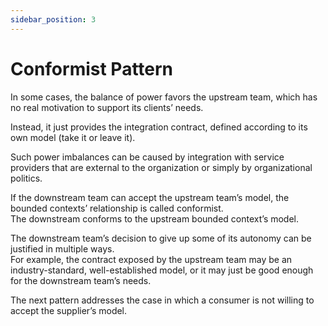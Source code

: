 ```yaml
---
sidebar_position: 3
---
```


# Conformist Pattern

In some cases, the balance of power favors the upstream team, which has no real motivation to support its clients’ needs.

Instead, it just provides the integration contract, defined according to its own model (take it or leave it).

Such power imbalances can be caused by integration with service providers that are external to the organization or simply by organizational politics.

If the downstream team can accept the upstream team’s model, the bounded contexts’ relationship is called conformist.  
The downstream conforms to the upstream bounded context’s model.

The downstream team’s decision to give up some of its autonomy can be justified in multiple ways.  
For example, the contract exposed by the upstream team may be an industry-standard, well-established model, or it may just be good enough for the downstream team’s needs.

The next pattern addresses the case in which a consumer is not willing to accept the supplier’s model.
